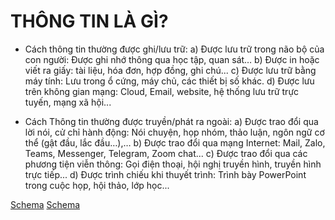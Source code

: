 # THÔNG TIN LÀ GÌ?

*   Cách thông tin thường được ghi/lưu trữ:
    a) Được lưu trữ trong não bộ của con người: Được ghi nhớ thông qua học tập, quan sát…
    b) Được in hoặc viết ra giấy: tài liệu, hóa đơn, hợp đồng, ghi chú...
    c) Được lưu trữ bằng máy tính: Lưu trong ổ cứng, máy chủ, các thiết bị số khác.
    d) Được lưu trên không gian mạng: Cloud, Email, website, hệ thống lưu trữ trực tuyến, mạng xã hội...

*   Cách Thông tin thường được truyền/phát ra ngoài:
    a) Được trao đổi qua lời nói, cử chỉ hành động: Nói chuyện, họp nhóm, thảo luận, ngôn ngữ cơ thể (gật đầu, lắc đầu…),…
    b) Được trao đổi qua mạng Internet: Mail, Zalo, Teams, Messenger, Telegram, Zoom chat...
    c) Được trao đổi qua các phương tiện viễn thông: Gọi điện thoại, hội nghị truyền hình, truyền hình trực tiếp...
    d) Được trình chiếu khi thuyết trình: Trình bày PowerPoint trong cuộc họp, hội thảo, lớp học...

[Schema](page_21_img_0.png)
[Schema](page_21_img_1.png)
